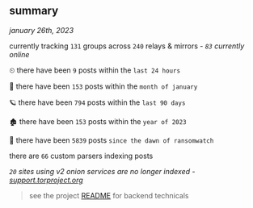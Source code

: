 
## summary
_january 26th, 2023_

currently tracking `131` groups across `240` relays & mirrors - _`83` currently online_

⏲ there have been `9` posts within the `last 24 hours`

🦈 there have been `153` posts within the `month of january`

🪐 there have been `794` posts within the `last 90 days`

🏚 there have been `153` posts within the `year of 2023`

🦕 there have been `5839` posts `since the dawn of ransomwatch`

there are `66` custom parsers indexing posts

_`20` sites using v2 onion services are no longer indexed - [support.torproject.org](https://support.torproject.org/onionservices/v2-deprecation/)_

> see the project [README](https://github.com/joshhighet/ransomwatch#ransomwatch--) for backend technicals
